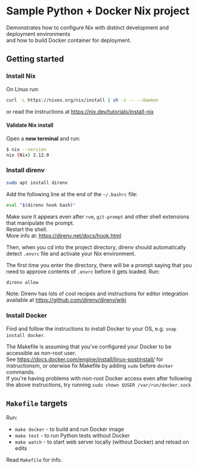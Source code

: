 
# Sample Python + Docker Nix project

Demonstrates how to configure Nix with distinct development and deployment environments  
and how to build Docker container for deployment.

## Getting started

### Install Nix

On Linux run:
```sh
curl -L https://nixos.org/nix/install | sh -s -- --daemon
```
or read the instructions at https://nix.dev/tutorials/install-nix

#### Validate Nix install

Open a **new terminal** and run:
```sh
$ nix --version
nix (Nix) 2.12.0
```

### Install direnv

```sh
sudo apt install direnv
```

Add the following line at the end of the `~/.bashrc` file:

```sh
eval "$(direnv hook bash)"
```

Make sure it appears even after `rvm`, `git-prompt` and other shell extensions that manipulate the prompt.  
Restart the shell.  
More info at: https://direnv.net/docs/hook.html

Then, when you cd into the project directory, direnv should automatically detect `.envrc` file and activate your Nix environment.

The first time you enter the directory, there will be a prompt saying that you need to approve contents of `.envrc` before it gets loaded. Run:
```sh
direnv allow
```

Note: Direnv has lots of cool recipes and instructions for editor integration available at https://github.com/direnv/direnv/wiki

### Install Docker

Find and follow the instructions to install Docker to your OS, e.g. `snap install docker`.

The Makefile is assuming that you've configured your Docker to be accessible as non-root user.  
See https://docs.docker.com/engine/install/linux-postinstall/ for instructionsm, or oterwise fix Makefile by adding `sudo` before `docker` commands.  
If you're having problems with non-root Docker access even after following the above instructions, try running `sudo chown $USER /var/run/docker.sock`

## `Makefile` targets

Run:
- `make docker` - to build and run Docker image
- `make test` - to run Python tests without Docker
- `make watch` - to start web server locally (without Docker) and reload on edits

Read `Makefile` for info.